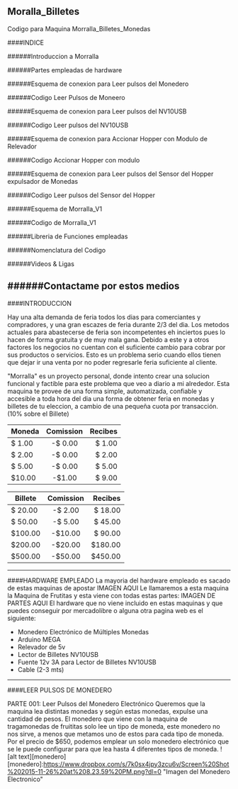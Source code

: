 ## Moralla_Billetes
Codigo para Maquina Morralla_Billetes_Monedas

####INDICE

######Introduccion a Morralla

######Partes empleadas de hardware

######Esquema de conexion para Leer pulsos del Monedero

######Codigo Leer Pulsos de Moneero

######Esquema de conexion para Leer pulsos del NV10USB

######Codigo Leer pulsos del NV10USB

######Esquema de conexion para Accionar Hopper con Modulo de Relevador

######Codigo Accionar Hopper con modulo

######Esquema de conexion para Leer pulsos del Sensor del Hopper expulsador de Monedas

######Codigo Leer pulsos del Sensor del Hopper

######Esquema de Morralla_V1 

######Codigo de Morralla_V1

######Libreria de Funciones empleadas 

######Nomenclatura del Codigo

######Videos & Ligas

######Contactame por estos medios
---
####INTRODUCCION

Hay una alta demanda de feria todos los dias para comerciantes y compradores, y una gran escazes de feria durante 2/3 del dia. Los metodos actuales para abastecerse de feria son incompetentes eh inciertos pues lo hacen de forma gratuita y de muy mala gana. Debido a este y a otros factores los negocios no cuentan con el suficiente cambio para cobrar por sus productos o servicios. Esto es un problema serio cuando ellos tienen que dejar ir una venta por no poder regresarle feria suficiente al cliente.

"Morralla" es un proyecto personal, donde intento crear una solucion funcional y factible para este problema que veo a diario a mi alrededor. Esta maquina te provee de una forma simple, automatizada, confiable y accesible a toda hora del dia una forma de obtener feria en monedas y billetes de tu eleccion, a cambio de una pequeña cuota por transacción. (10% sobre el Billete)

| Moneda    | Comission    | Recibes  |
| ------------- |:-------------:| -----:|
| $ 1.00 | -$ 0.00 | $ 1.00 |
| $ 2.00 | -$ 0.00 | $ 2.00 |
| $ 5.00 | -$ 0.00 | $ 5.00 |
| $10.00 | -$1.00 | $ 9.00 |

| Billete    | Comission    | Recibes  |
| ------------- |:-------------:| -----:|
| $ 20.00 | -$ 2.00 | $ 18.00 |
| $ 50.00 | -$ 5.00 | $ 45.00 |
| $100.00 | -$10.00 | $ 90.00 |
| $200.00 | -$20.00 | $180.00 |
| $500.00 | -$50.00 | $450.00 |
---
####HARDWARE EMPLEADO
La mayoria del hardware empleado es sacado de estas maquinas de apostar
IMAGEN AQUI
Le llamaremos a esta maquina la Maquina de Frutitas y esta viene con todas estas partes:
IMAGEN DE PARTES AQUI
El hardware que no viene incluido en estas maquinas y que puedes conseguir por mercadolibre o alguna otra pagina web es el siguiente:

+ Monedero Electrónico de Múltiples Monedas
+ Arduino MEGA
+ Relevador de 5v
+ Lector de Billetes NV10USB
+ Fuente 12v 3A para Lector de Billetes NV10USB
+ Cable (2-3 mts)

---
####LEER PULSOS DE MONEDERO

PARTE 001: Leer Pulsos del Monedero Electrónico
Queremos que la maquina lea distintas monedas y según estas monedas, expulse una cantidad de pesos. El
monedero que viene con la maquina de tragamonedas de fruititas solo lee un tipo de moneda, este monedero no nos sirve, a
menos que metamos uno de estos para cada tipo de moneda. Por el precio de $650, podemos emplear un solo
monedero electrónico que se le puede configurar para que lea hasta 4 diferentes tipos de moneda.
![alt text][monedero]
[monedero]:https://www.dropbox.com/s/7k0sx4jpy3zcu6v/Screen%20Shot%202015-11-26%20at%208.23.59%20PM.png?dl=0 "Imagen del Monedero Electronico"
